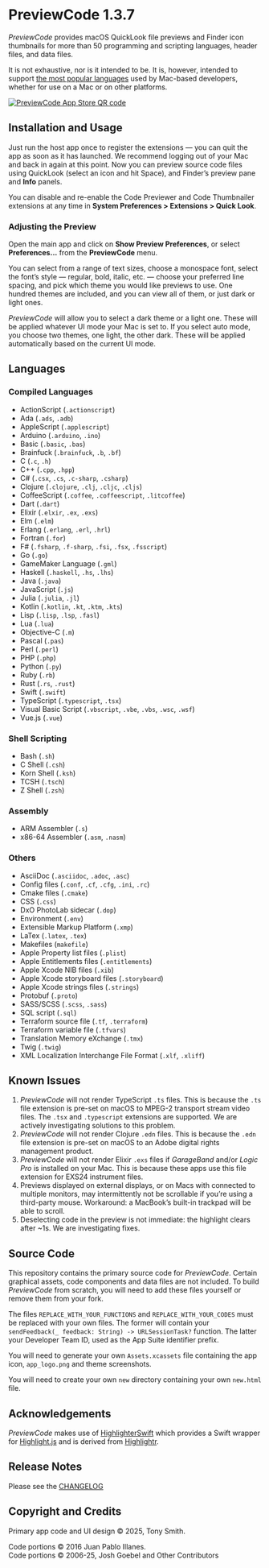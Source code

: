 # PreviewCode 1.3.7

*PreviewCode* provides macOS QuickLook file previews and Finder icon thumbnails for more than 50 programming and scripting languages, header files, and data files.

It is not exhaustive, nor is it intended to be. It is, however, intended to support [the most popular languages](#languages) used by Mac-based developers, whether for use on a Mac or on other platforms.

[![PreviewCode App Store QR code](qr-code.jpg)](https://apps.apple.com/gb/app/previewcode/id1571797683?mt=12)

## Installation and Usage ##

Just run the host app once to register the extensions &mdash; you can quit the app as soon as it has launched. We recommend logging out of your Mac and back in again at this point. Now you can preview source code files using QuickLook (select an icon and hit Space), and Finder’s preview pane and **Info** panels.

You can disable and re-enable the Code Previewer and Code Thumbnailer extensions at any time in **System Preferences > Extensions > Quick Look**.

### Adjusting the Preview

Open the main app and click on **Show Preview Preferences**, or select **Preferences...** from the **PreviewCode** menu.

You can select from a range of text sizes, choose a monospace font, select the font’s style — regular, bold, italic, etc. — choose your preferred line spacing, and pick which theme you would like previews to use. One hundred themes are included, and you can view all of them, or just dark or light ones.

*PreviewCode* will allow you to select a dark theme or a light one. These will be applied whatever UI mode your Mac is set to. If you select auto mode, you choose two themes, one light, the other dark. These will be applied automatically based on the current UI mode.

## Languages

### Compiled Languages

- ActionScript (`.actionscript`)
- Ada (`.ads`, `.adb`)
- AppleScript (`.applescript`)
- Arduino (`.arduino`, `.ino`)
- Basic (`.basic`, `.bas`)
- Brainfuck (`.brainfuck`, `.b`, `.bf`)
- C (`.c`, `.h`)
- C++ (`.cpp`, `.hpp`)
- C# (`.csx`, `.cs`, `.c-sharp`, `.csharp`)
- Clojure (`.clojure`, `.clj`, `.cljc`, `.cljs`)
- CoffeeScript (`.coffee`, `.coffeescript`, `.litcoffee`)
- Dart (`.dart`)
- Elixir (`.elxir`, `.ex`, `.exs`)
- Elm (`.elm`)
- Erlang (`.erlang`, `.erl`, `.hrl`)
- Fortran (`.for`)
- F# (`.fsharp`, `.f-sharp`, `.fsi`, `.fsx`, `.fsscript`)
- Go (`.go`)
- GameMaker Language (`.gml`)
- Haskell (`.haskell`, `.hs`, `.lhs`)
- Java (`.java`)
- JavaScript (`.js`)
- Julia (`.julia`, `.jl`)
- Kotlin (`.kotlin`, `.kt`, `.ktm`, `.kts`)
- Lisp (`.lisp`, `.lsp`, `.fasl`)
- Lua (`.lua`)
- Objective-C (`.m`)
- Pascal (`.pas`)
- Perl (`.perl`)
- PHP (`.php`)
- Python (`.py`)
- Ruby (`.rb`)
- Rust (`.rs`, `.rust`)
- Swift (`.swift`)
- TypeScript (`.typescript`, `.tsx`)
- Visual Basic Script (`.vbscript`, `.vbe`, `.vbs`, `.wsc`, `.wsf`)
- Vue.js (`.vue`)

### Shell Scripting

- Bash (`.sh`)
- C Shell (`.csh`)
- Korn Shell (`.ksh`)
- TCSH (`.tsch`)
- Z Shell (`.zsh`)

### Assembly

- ARM Assembler (`.s`)
- x86-64 Assembler (`.asm`, `.nasm`)

### Others

- AsciiDoc (`.asciidoc`, `.adoc`, `.asc`)
- Config files (`.conf`, `.cf`, `.cfg`, `.ini`, `.rc`)
- Cmake files (`.cmake`)
- CSS (`.css`)
- DxO PhotoLab sidecar (`.dop`)
- Environment (`.env`)
- Extensible Markup Platform (`.xmp`)
- LaTex (`.latex`, `.tex`)
- Makefiles (`makefile`)
- Apple Property list files (`.plist`)
- Apple Entitlements files (`.entitlements`)
- Apple Xcode NIB files (`.xib`)
- Apple Xcode storyboard files (`.storyboard`)
- Apple Xcode strings files (`.strings`)
- Protobuf (`.proto`)
- SASS/SCSS (`.scss`, `.sass`)
- SQL script (`.sql`)
- Terraform source file (`.tf`, `.terraform`)
- Terraform variable file (`.tfvars`)
- Translation Memory eXchange (`.tmx`)
- Twig (`.twig`)
- XML Localization Interchange File Format (`.xlf`, `.xliff`)

## Known Issues ##

1. *PreviewCode* will not render TypeScript `.ts` files. This is because the `.ts` file extension is pre-set on macOS to MPEG-2 transport stream video files. The `.tsx` and `.typescript` extensions are supported. We are actively investigating solutions to this problem.
1. *PreviewCode* will not render Clojure `.edn` files. This is because the `.edn` file extension is pre-set on macOS to an Adobe digital rights management product.
1. *PreviewCode* will not render Elixir `.exs` files if *GarageBand* and/or *Logic Pro* is installed on your Mac. This is because these apps use this file extension for EXS24 instrument files.
1. Previews displayed on external displays, or on Macs with connected to multiple monitors, may intermittently not be scrollable if you’re using a third-party mouse. Workaround: a MacBook’s built-in trackpad will be able to scroll.
1. Deselecting code in the preview is not immediate: the highlight clears after ~1s. We are investigating fixes.

## Source Code

This repository contains the primary source code for *PreviewCode*. Certain graphical assets, code components and data files are not included. To build *PreviewCode* from scratch, you will need to add these files yourself or remove them from your fork.

The files `REPLACE_WITH_YOUR_FUNCTIONS` and `REPLACE_WITH_YOUR_CODES` must be replaced with your own files. The former will contain your `sendFeedback(_ feedback: String) -> URLSessionTask?` function. The latter your Developer Team ID, used as the App Suite identifier prefix.

You will need to generate your own `Assets.xcassets` file containing the app icon, `app_logo.png` and theme screenshots.

You will need to create your own `new` directory containing your own `new.html` file.

## Acknowledgements

*PreviewCode* makes use of [HighlighterSwift](https://github.com/smittytone/HighlighterSwift) which provides a Swift wrapper for [Highlight.js](https://github.com/highlightjs/highlight.js) and is derived from [Highlightr](https://github.com/raspu/Highlightr).

## Release Notes ##

Please see the [CHANGELOG](./CHANGELOG.md)

## Copyright and Credits ##

Primary app code and UI design &copy; 2025, Tony Smith.

Code portions &copy; 2016 Juan Pablo Illanes.<br />Code portions &copy; 2006-25, Josh Goebel and Other Contributors
